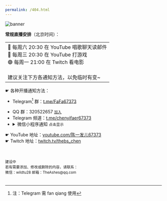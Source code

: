 ```yaml
---
permalink: /404.html
---
```

<!-- XRCJB -->

<img src="https://7769-wildcinema-6ggi717ue20fb424-1306579026.tcb.qcloud.la/otherRes/67373.net/67373.net%20banner3-050-2.png?sign=3dcedbe82173789a71dedb1156fcca91&t=1648944590" alt="banner" title="banner">
  
**常规直播安排**（北京时间）：

<table><tr><td>
  🔴 每周六 20:30 在 YouTube 唱歌聊天读邮件<br>
  🔴 每周三 20:30 在 YouTube 打游戏<br>
  🟣 每周一 21:00 在 Twitch 看电影<br>
  <br>
  建议关注下方各通知方法，以免临时有变~<br>
</td></tr></table>

☛ 各种开播通知方法：
- Telegram[^1] 群：[t.me/FaFa67373](https://t.me/FaFa67373)
[^1]: 注：Telegram 需 fan qiang 使用
- QQ 群：320522657 <code><a href='https://jq.qq.com/?_wv=1027&k=PTcrl72q'>加入</a></code>
- Telegram 频道：[t.me/chenyifaer67373](t.me/chenyifaer67373)
- <details><summary>微信小程序通知 <code>点击显示</code></summary>
    <img src="https://7769-wildcinema-6ggi717ue20fb424-1306579026.tcb.qcloud.la/otherRes/67373.net/%E5%BE%AE%E4%BF%A1%E4%B8%AD%E9%95%BF%E6%8C%89.png?sign=baf67d88ed07389e4f982ecd9c63b6e2&t=1648940185" alt="小德影城二维码" title="小德影城二维码">
  </details>
  
☛ YouTube 地址：[youtube.com/陈一发儿67373](https://youtube.com/陈一发儿67373)  
☛ Twitch 地址：[twitch.tv/thebs_chen](https://twitch.tv/thebs_chen)



  
<!--
记录文档 https://www.notion.so/chenyifaer/67373-net-a3ceeea1605c48439f109f43064bdaef 
-->








<br>
<br>
<sub>建设中<br>
  若有需要添加、修改或删除的内容，请联系：<br>
  微信：wildtu28 邮箱：TheAshes@qq.com<br></sub>
　<br>


